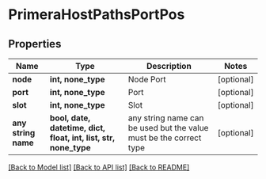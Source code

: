 # PrimeraHostPathsPortPos


## Properties
Name | Type | Description | Notes
------------ | ------------- | ------------- | -------------
**node** | **int, none_type** | Node Port | [optional] 
**port** | **int, none_type** | Port | [optional] 
**slot** | **int, none_type** | Slot | [optional] 
**any string name** | **bool, date, datetime, dict, float, int, list, str, none_type** | any string name can be used but the value must be the correct type | [optional]

[[Back to Model list]](../README.md#documentation-for-models) [[Back to API list]](../README.md#documentation-for-api-endpoints) [[Back to README]](../README.md)


